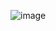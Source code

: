 ![image](https://github.com/naman478/portfolio/assets/111689566/e5485d01-ccee-4ea7-a3d2-4b03316a531a)

